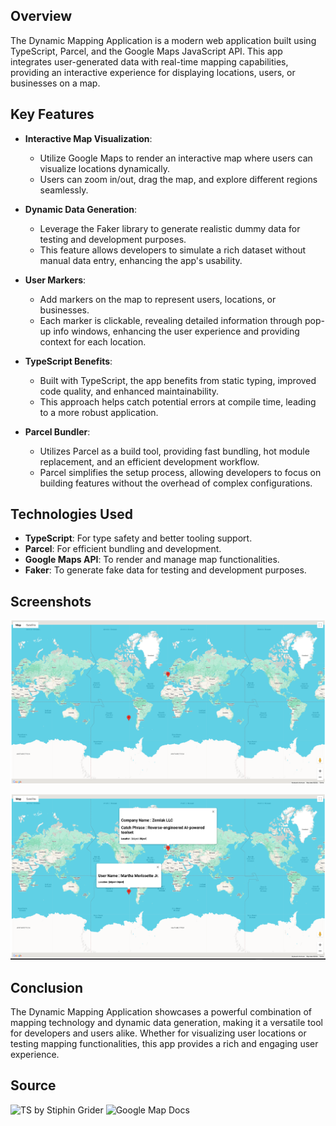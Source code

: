 
## Overview
The Dynamic Mapping Application is a modern web application built using TypeScript, Parcel, and the Google Maps JavaScript API. This app integrates user-generated data with real-time mapping capabilities, providing an interactive experience for displaying locations, users, or businesses on a map.

## Key Features

- **Interactive Map Visualization**: 
  - Utilize Google Maps to render an interactive map where users can visualize locations dynamically. 
  - Users can zoom in/out, drag the map, and explore different regions seamlessly.

- **Dynamic Data Generation**: 
  - Leverage the Faker library to generate realistic dummy data for testing and development purposes. 
  - This feature allows developers to simulate a rich dataset without manual data entry, enhancing the app's usability.

- **User Markers**: 
  - Add markers on the map to represent users, locations, or businesses. 
  - Each marker is clickable, revealing detailed information through pop-up info windows, enhancing the user experience and providing context for each location.

- **TypeScript Benefits**: 
  - Built with TypeScript, the app benefits from static typing, improved code quality, and enhanced maintainability. 
  - This approach helps catch potential errors at compile time, leading to a more robust application.

- **Parcel Bundler**: 
  - Utilizes Parcel as a build tool, providing fast bundling, hot module replacement, and an efficient development workflow. 
  - Parcel simplifies the setup process, allowing developers to focus on building features without the overhead of complex configurations.

## Technologies Used

- **TypeScript**: For type safety and better tooling support.
- **Parcel**: For efficient bundling and development.
- **Google Maps API**: To render and manage map functionalities.
- **Faker**: To generate fake data for testing and development purposes.

## Screenshots

![Screenshot 1](https://github.com/ps3coder/Project_images_url/blob/main/Screenshot%202024-10-27%20163813.png)

![Screenshot 2](https://github.com/ps3coder/Project_images_url/blob/main/Screenshot%202024-10-27%20163820.png)

## Conclusion
The Dynamic Mapping Application showcases a powerful combination of mapping technology and dynamic data generation, making it a versatile tool for developers and users alike. Whether for visualizing user locations or testing mapping functionalities, this app provides a rich and engaging user experience.



## Source 
![TS by Stiphin Grider](https://www.udemy.com/course/typescript-the-complete-developers-guide/)
![Google Map Docs](https://mapsplatform.google.com/?_gl=1*m386ur*_up*MQ..&gclid=CjwKCAjwyfe4BhAWEiwAkIL8sLjB2hIw6qRBCBDF2TQwl36YUC7D6gyFGaxdT9dUZ2aenYHr2--j7hoCwHMQAvD_BwE&gclsrc=aw.ds)



